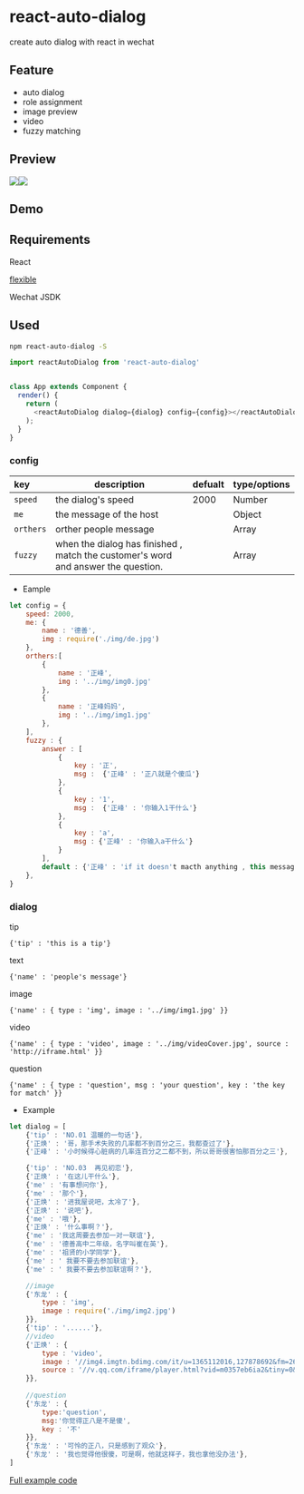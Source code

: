 # react-auto-dialog

create auto dialog with react in wechat

## Feature

- auto dialog
- role assignment
- image preview
- video
- fuzzy matching


## Preview

![](https://jlianphoto.github.io/react-auto-dialog/img/GIF1.gif)![](https://jlianphoto.github.io/react-auto-dialog/img/Gif2.gif)

## Demo


## Requirements

React

[flexible](https://github.com/amfe/lib-flexible/)

Wechat JSDK

## Used

```bash
npm react-auto-dialog -S
```

```js
import reactAutoDialog from 'react-auto-dialog'


class App extends Component {
  render() {
    return (
      <reactAutoDialog dialog={dialog} config={config}></reactAutoDialog>
    );
  }
}
```


### config

|key|description|defualt|type/options|
|:---|---|---|---|
| `speed`|the dialog's speed |2000|Number|
|`me`|the message of the host||Object|
|`orthers`|orther people message||Array|
|`fuzzy`|when the dialog has finished , match the customer's word and answer the question.||Array|

- Eample

```js
let config = {
	speed: 2000,
	me: {
		name : '德善',
		img : require('./img/de.jpg')
	},
	orthers:[
		{
			name : '正峰',
			img : '../img/img0.jpg'
		},
		{
			name : '正峰妈妈',
			img : '../img/img1.jpg'
		},
	],
	fuzzy : {
		answer : [
			{
				key : '正',
				msg :  {'正峰' : '正八就是个傻瓜'}
			},
			{
				key : '1',
				msg :  {'正峰' : '你输入1干什么'}
			},
			{
				key : 'a',
				msg : {'正峰' : '你输入a干什么'}
			}
		],
		default : {'正峰' : 'if it doesn't macth anything , this message will be sent'},
	},
}

```


### dialog

tip

`{'tip' : 'this is a tip'}`

text

`{'name' : 'people's message'}`

image

`{'name' : {
	type : 'img',
	image : '../img/img1.jpg'
}}`

video

`{'name' : {
	type : 'video',
	image : '../img/videoCover.jpg',
	source : 'http://iframe.html'
}}`

question

`{'name' : {
	type : 'question',
	msg : 'your question',
	key : 'the key for match'
}}`


- Example

```js
let dialog = [
	{'tip' : 'NO.01 温暖的一句话'},
	{'正焕' : '哥，那手术失败的几率都不到百分之三，我都查过了'},
	{'正峰' : '小时候得心脏病的几率连百分之二都不到，所以哥哥很害怕那百分之三'},

	{'tip' : 'NO.03  再见初恋'},
	{'正焕' : '在这儿干什么'},
	{'me' : '有事想问你'},
	{'me' : '那个'},
	{'正焕' : '进我屋说吧，太冷了'},
	{'正焕' : '说吧'},
	{'me' : '哦'},
	{'正焕' : '什么事啊？'},
	{'me' : '我这周要去参加一对一联谊'},
	{'me' : '德善高中二年级，名字叫崔在英'},
	{'me' : '祖贤的小学同学'},
	{'me' : ' 我要不要去参加联谊'},
	{'me' : ' 我要不要去参加联谊啊？'},

	//image
	{'东龙' : {
		type : 'img',
		image : require('./img/img2.jpg')
	}},
	{'tip' : '......'},
	//video
	{'正焕' : {
		type : 'video',
		image : '//img4.imgtn.bdimg.com/it/u=1365112016,127878692&fm=26&gp=0.jpg',
		source : '//v.qq.com/iframe/player.html?vid=m0357eb6ia2&tiny=0&auto=0'
	}},
	
	//question
	{'东龙' : {
		type:'question',
		msg:'你觉得正八是不是傻',
		key : '不'
	}},
	{'东龙' : '可怜的正八，只是感到了观众'},
	{'东龙' : '我也觉得他很傻，可是啊，他就这样子，我也拿他没办法'},
]
```

[Full example code](https://github.com/jlianphoto/react-auto-dialog/blob/master/src/App.jsx)






